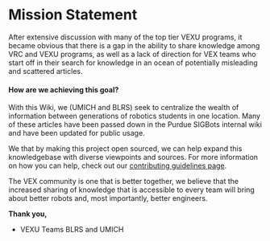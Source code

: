 # Mission Statement

After extensive discussion with many of the top tier VEXU programs, it became obvious that there is a gap in the ability to share knowledge among VRC and VEXU programs, as well as a lack of direction for VEX teams who start off in their search for knowledge in an ocean of potentially misleading and scattered articles.

#### How are we achieving this goal?

With this Wiki, we \(UMICH and BLRS\) seek to centralize the wealth of information between generations of robotics students in one location. Many of these articles have been passed down in the Purdue SIGBots internal wiki and have been updated for public usage. 

We that by making this project open sourced, we can help expand this knowledgebase with diverse viewpoints and sources. For more information on how you can help, check out our [contributing guidelines page](contributing-guidelines.md).

The VEX community is one that is better together, we believe that the increased sharing of knowledge that is accessible to every team will bring about better robots and, most importantly, better engineers.

**Thank you,**

* VEXU Teams BLRS and UMICH

